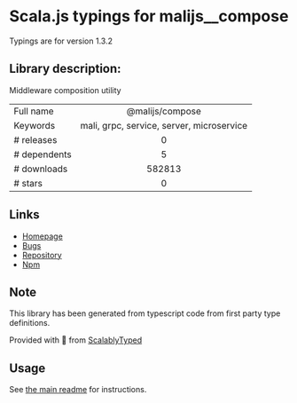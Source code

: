 
# Scala.js typings for malijs__compose

Typings are for version 1.3.2

## Library description:
Middleware composition utility

|                    |                 |
| ------------------ | :-------------: |
| Full name          | @malijs/compose |
| Keywords           | mali, grpc, service, server, microservice |
| # releases         | 0 |
| # dependents       | 5 |
| # downloads        | 582813 |
| # stars            | 0 |

## Links
- [Homepage](https://github.com/malijs/mali-compose)
- [Bugs](https://github.com/malijs/mali-compose/issues)
- [Repository](https://github.com/malijs/mali-compose)
- [Npm](https://www.npmjs.com/package/%40malijs%2Fcompose)
    


## Note
This library has been generated from typescript code from first party type definitions.

Provided with :purple_heart: from [ScalablyTyped](https://github.com/oyvindberg/ScalablyTyped)

## Usage
See [the main readme](../../readme.md) for instructions.


